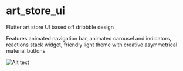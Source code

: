 # art_store_ui

Flutter art store UI based off dribbble design

Features animated navigation bar, animated carousel and indicators, reactions stack widget, friendly light theme with creative asymmetrical material buttons 

![Alt text](/artui_demo.gif?raw=true)
